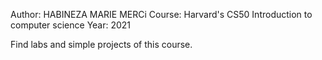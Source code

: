 Author: HABINEZA MARIE MERCi
Course: Harvard's CS50 Introduction to computer science
Year: 2021

Find labs and simple projects of this course.

